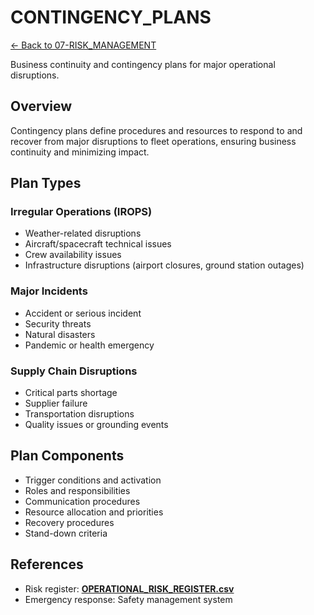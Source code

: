 # CONTINGENCY_PLANS


[← Back to 07-RISK_MANAGEMENT](../00-README.md)

Business continuity and contingency plans for major operational disruptions.

## Overview

Contingency plans define procedures and resources to respond to and recover from major disruptions to fleet operations, ensuring business continuity and minimizing impact.

## Plan Types

### Irregular Operations (IROPS)
- Weather-related disruptions
- Aircraft/spacecraft technical issues
- Crew availability issues
- Infrastructure disruptions (airport closures, ground station outages)

### Major Incidents
- Accident or serious incident
- Security threats
- Natural disasters
- Pandemic or health emergency

### Supply Chain Disruptions
- Critical parts shortage
- Supplier failure
- Transportation disruptions
- Quality issues or grounding events

## Plan Components

- Trigger conditions and activation
- Roles and responsibilities
- Communication procedures
- Resource allocation and priorities
- Recovery procedures
- Stand-down criteria

## References
- Risk register: **[OPERATIONAL_RISK_REGISTER.csv](../OPERATIONAL_RISK_REGISTER.csv)**
- Emergency response: Safety management system
